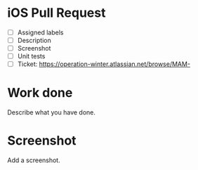 # iOS Pull Request
- [ ] Assigned labels
- [ ] Description
- [ ] Screenshot
- [ ] Unit tests
- [ ] Ticket: https://operation-winter.atlassian.net/browse/MAM-

# Work done
Describe what you have done.

# Screenshot
Add a screenshot.
